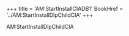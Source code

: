 +++
title = 'AM:StartInstallCIADB1'
BookHref = '../AM:StartInstallDlpChildCIA'
+++

AM:StartInstallDlpChildCIA
